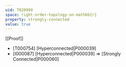 ```yaml
---
uid: T020999
space: right-order-topology-on-mathbb{r}
property: strongly-connected
value: true
---
```

[[Proof]]

* [T000754] [Hyperconnected|P000039]
* [I000087] [Hyperconnected|P000039] => [Strongly Connected|P000060]


